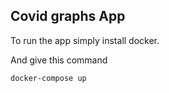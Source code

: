 ## Covid graphs App

To run the app simply install docker.

And give this command

```
docker-compose up
```